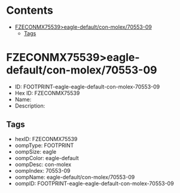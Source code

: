 



Contents
========

* [FZECONMX75539>eagle-default/con-molex/70553-09](#fzeconmx75539eagle-defaultcon-molex70553-09)
	* [Tags](#tags)

# FZECONMX75539>eagle-default/con-molex/70553-09

- ID: FOOTPRINT-eagle-eagle-default-con-molex-70553-09
- Hex ID: FZECONMX75539
- Name: 
- Description: 

## Tags

- hexID: FZECONMX75539
- oompType: FOOTPRINT
- oompSize: eagle
- oompColor: eagle-default
- oompDesc: con-molex
- oompIndex: 70553-09
- oompName: eagle-default/con-molex/70553-09
- oompID: FOOTPRINT-eagle-eagle-default-con-molex-70553-09

